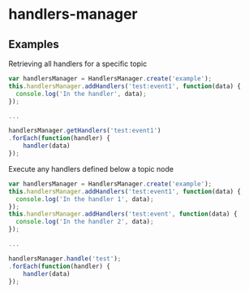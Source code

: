 # handlers-manager

## Examples

Retrieving all handlers for a specific topic
```js
var handlersManager = HandlersManager.create('example');
this.handlersManager.addHandlers('test:event1', function(data) {
  console.log('In the handler', data);
});

...

handlersManager.getHandlers('test:event1')
.forEach(function(handler) {
    handler(data)
});

```

Execute any handlers defined below a topic node 
```js
var handlersManager = HandlersManager.create('example');
this.handlersManager.addHandlers('test:event1', function(data) {
  console.log('In the handler 1', data);
});
this.handlersManager.addHandlers('test:event', function(data) {
  console.log('In the handler 2', data);
});

...

handlersManager.handle('test');
.forEach(function(handler) {
    handler(data)
});

```
